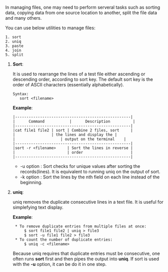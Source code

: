 In managing files, one may need to perform serveral tasks such as sorting data, copying data from one source location to another, split the file data and many others.

You can use below utilities to manage files:

	1. sort
	2. uniq
	3. paste
	4. join
	5. split

1. **Sort**:
	
	It is used to rearrange the lines of a test file either ascending or descending order, according to sort key. The default sort key is the order of ASCII characters (essentially alphabetically).

       Syntax:
	      sort <filename>
	
	**Example**:
	
       |---------------------------------------------------|
	   |      Command	        |      Description          |
	   |---------------------------------------------------|
	   |cat file1 file2 | sort | Combine 2 files, sort     |
	   |		        | the lines and display the |
	   |	                | output on the terminal    |
       |---------------------------------------------------|
       |sort -r <filename>     | Sort the lines in reverse |
       |                       | order                     |
       |---------------------------------------------------|
       
	* -u option : Sort checks for unique values after sorting the records(lines). It is equivalent to running uniq on the output of sort.
     * -k option : Sort the lines by the nth field on each line instead of the beginning.

2. **uniq**: 

	uniq removes the duplicate consecutive lines in a text file. It is useful for simplefying text display.
	
	**Example**:

		* To remove duplicate entries from multiple files at once:
			$ sort file1 file2 | uniq > file3
			$ sort -u file1 file2 > file3
		* To count the number of duplicate entries:
			$ uniq -c <filename>
			
	Because uniq requires that duplicate entries must be consecutive, one often runs **sort** first and then pipes the output into **uniq**. If sort is used with the **-u** option, it can be do it in one step.

